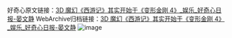 好奇心原文链接：[3D 魔幻《西游记》其实开始于《变形金刚 4》_娱乐_好奇心日报-晏文静](https://www.qdaily.com/articles/8595.html)
WebArchive归档链接：[3D 魔幻《西游记》其实开始于《变形金刚 4》_娱乐_好奇心日报-晏文静](http://web.archive.org/web/20190623153151/https://www.qdaily.com/articles/8595.html)
![image](http://ww3.sinaimg.cn/large/007d5XDpgy1g3vdl6cbcxj30u0364b29)